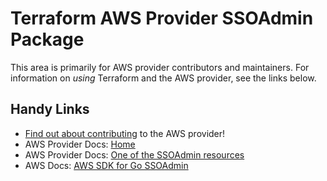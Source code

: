 # Terraform AWS Provider SSOAdmin Package

This area is primarily for AWS provider contributors and maintainers. For information on _using_ Terraform and the AWS provider, see the links below.


## Handy Links

* [Find out about contributing](../../../docs/contributing) to the AWS provider!
* AWS Provider Docs: [Home](https://registry.terraform.io/providers/hashicorp/aws/latest/docs)
* AWS Provider Docs: [One of the SSOAdmin resources](https://registry.terraform.io/providers/hashicorp/aws/latest/docs/resources/ssoadmin_account_assignment)
* AWS Docs: [AWS SDK for Go SSOAdmin](https://docs.aws.amazon.com/sdk-for-go/api/service/ssoadmin/)
